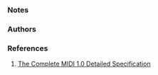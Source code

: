 ### Notes

### Authors

### References

1. [The Complete MIDI 1.0 Detailed Specification](https://www.midi.org/specifications/item/the-midi-1-0-specification)
